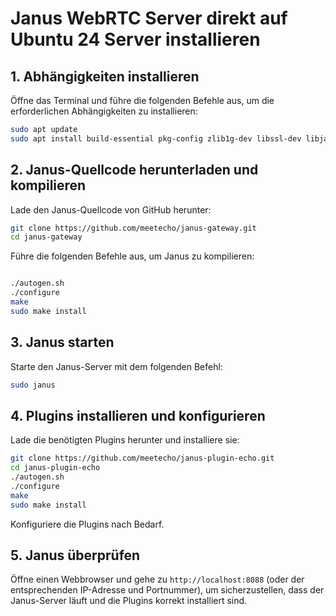 # Janus WebRTC Server direkt auf Ubuntu 24 Server installieren

## 1. Abhängigkeiten installieren

Öffne das Terminal und führe die folgenden Befehle aus, um die erforderlichen Abhängigkeiten zu installieren:

```bash
sudo apt update
sudo apt install build-essential pkg-config zlib1g-dev libssl-dev libjansson-dev libnice-dev libsrtp0-dev libmicrohttpd-dev libwebsockets-dev cmake
```

## 2. Janus-Quellcode herunterladen und kompilieren

Lade den Janus-Quellcode von GitHub herunter:

```bash
git clone https://github.com/meetecho/janus-gateway.git
cd janus-gateway
```

Führe die folgenden Befehle aus, um Janus zu kompilieren:

```bash

./autogen.sh
./configure
make
sudo make install
```

## 3. Janus starten

Starte den Janus-Server mit dem folgenden Befehl:

```bash
sudo janus
```

## 4. Plugins installieren und konfigurieren

Lade die benötigten Plugins herunter und installiere sie:

```bash
git clone https://github.com/meetecho/janus-plugin-echo.git
cd janus-plugin-echo
./autogen.sh
./configure
make
sudo make install
```

Konfiguriere die Plugins nach Bedarf.

## 5. Janus überprüfen

Öffne einen Webbrowser und gehe zu `http://localhost:8088` (oder der entsprechenden IP-Adresse und Portnummer), um sicherzustellen, dass der Janus-Server läuft und die Plugins korrekt installiert sind.

